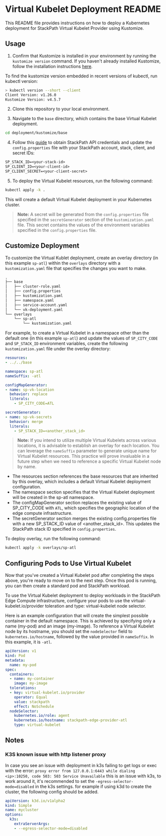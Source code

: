 # Virtual Kubelet Deployment README

This README file provides instructions on how to deploy a Kubernetes deployment for StackPath Virtual Kubelet Provider using Kustomize.

## Usage

1. Confirm that Kustomize is installed in your environment by running the `kustomize version` command. If you haven't already installed Kustomize, follow the installation instructions [here](https://kubectl.docs.kubernetes.io/installation/kustomize/).

To find the kustomize version embedded in recent versions of kubectl, run kubectl version:

```bash
> kubectl version --short --client
Client Version: v1.26.0
Kustomize Version: v4.5.7
```

2. Clone this repository to your local environment.

3. Navigate to the `base` directory, which contains the base Virtual Kubelet deployment.

```bash
cd deployment/kustomize/base
```

4. Follow this [guide](https://stackpath.dev/docs/stackpath-api-quick-start#api-credentials) to obtain StackPath API credentials and update the `config.properties` file with your StackPath account, stack, client, and secret IDs:

```txt
SP_STACK_ID=<your-stack-id>
SP_CLIENT_ID=<your-client-id>
SP_CLIENT_SECRET=<your-client-secret>
```

5. To deploy the Virtual Kubelet resources, run the following command:

```bash
kubectl apply -k .
```

This will create a default Virtual Kubelet deployment in your Kubernetes cluster.

> **Note:** A secret will be generated from the `config.properties` file specified in the `secretGenerator` section of the `kustomization.yaml` file. This secret contains the values of the environment variables specified in the `config.properties` file.

## Customize Deployment

To customize the Virtual Kublet deployment, create an overlay directory (in this example `sp-atl`) within the `overlays` directory with a `kustomization.yaml` file that specifies the changes you want to make.

```txt
.
├── base
│   ├── cluster-role.yaml
│   ├── config.properties
│   ├── kustomization.yaml
│   ├── namespace.yaml
│   ├── service-account.yaml
│   └── vk-deployment.yaml
└── overlays
    └── sp-atl
        └── kustomization.yaml
```

For example, to create a Virtual Kubelet in a namespace other than the default one (in this example `sp-atl`) and update the values of `SP_CITY_CODE` and `SP_STACK_ID` environment variables, create the following `kustomization.yaml` file under the overlay directory:

```yaml
resources:
- ../../base

namespace: sp-atl
nameSuffix: -atl

configMapGenerator:
- name: sp-vk-location
  behavior: replace
  literals:
    - SP_CITY_CODE=ATL

secretGenerator:
- name: sp-vk-secrets
  behavior: merge
  literals:
    - SP_STACK_ID=<another_stack_id>
```

> **Note:** If you intend to utilize multiple Virtual Kubelets across various locations, it is advisable to establish an overlay for each location. You can leverage the `nameSuffix` parameter to generate unique name for Virtual Kubelet resources. This practice will prove invaluable in a future step when we need to reference a specific Virtual Kubelet node by name.

- The resources section references the base resources that are inherited by this overlay, which includes a default Virtual Kubelet deployment configuration.
- The namespace section specifies that the Virtual Kubelet deployment will be created in the sp-atl namespace.
- The configMapGenerator section replaces the existing value of SP_CITY_CODE with `ATL`, which specifies the geographic location of the edge compute infrastructure.
- The secretGenerator section merges the existing config.properties file with a new SP_STACK_ID value of <another_stack_id>. This updates the StackPath stack ID specified in `config.properties`.

To deploy overlay, run the following command:

```bash
kubectl apply -k overlays/sp-atl
```

## Configuring Pods to Use Virtual Kubelet

Now that you've created a Virtual Kubelet pod after completing the steps above, you're ready to move on to the next step. Once this pod is running, you can then create a standard pod and StackPath workload.

To use the Virtual Kubelet deployment to deploy workloads in the StackPath Edge Compute infrastructure, configure your pods to use the virtual-kubelet.io/provider toleration and type: virtual-kubelet node selector.

Here is an example configuration that will create the simplest possible container in the default namespace. This is achieved by specifying only a name (my-pod) and an image (my-image). To reference a Virtual Kubelet node by its hostname, you should set the `nodeSelector` field to `kubernetes.io/hostname`, followed by the value provided in `nameSuffix`. In this example, it is `-atl`.

```yaml
apiVersion: v1
kind: Pod
metadata:
  name: my-pod
spec:
  containers:
  - name: my-container
    image: my-image
  tolerations:
  - key: virtual-kubelet.io/provider
    operator: Equal
    value: stackpath
    effect: NoSchedule
  nodeSelector: 
    kubernetes.io/role: agent
    kubernetes.io/hostname: stackpath-edge-provider-atl
    type: virtual-kubelet
```

## Notes

### K3S known issue with http listener proxy

In case you see an issue with deployment in k3s failing to get logs or exec with the error:
`proxy error from 127.0.0.1:6443 while dialing <ip>:10250, code 503: 503 Service Unavailable`
this is an issue with k3s, to work around it,  it's recommended to set the `-egress-selector-mode=disabled` in the k3s settings.
for example if using k3d to create the cluster, the following config should be added.

```yaml
apiVersion: k3d.io/v1alpha2 
kind: Simple
name: mycluster 
options:
  k3s: 
    extraServerArgs: 
    - --egress-selector-mode=disabled
```
